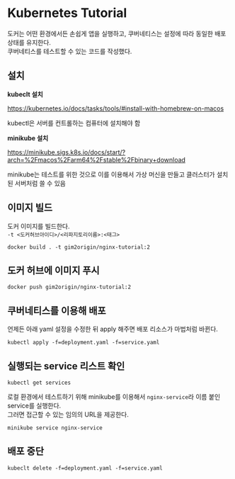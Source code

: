 # Kubernetes Tutorial

도커는 어떤 환경에서든 손쉽게 앱을 실행하고, 쿠버네티스는 설정에 따라 동일한 배포 상태를 유지한다.\
쿠버네티스를 테스트할 수 있는 코드를 작성했다.

## 설치

**kubeclt 설치**

https://kubernetes.io/docs/tasks/tools/#install-with-homebrew-on-macos

kubectl은 서버를 컨트롤하는 컴퓨터에 설치해야 함

**minikube 설치**

https://minikube.sigs.k8s.io/docs/start/?arch=%2Fmacos%2Farm64%2Fstable%2Fbinary+download

minikube는 테스트를 위한 것으로 이를 이용해서 가상 머신을 만들고 클러스터가 설치된 서버처럼 쓸 수 있음

## 이미지 빌드

도커 이미지를 빌드한다.\
`-t <도커허브아이디>/<리파지토리이름>:<태그>`

```
docker build . -t gim2origin/nginx-tutorial:2
```

## 도커 허브에 이미지 푸시

```
docker push gim2origin/nginx-tutorial:2
```

## 쿠버네티스를 이용해 배포

언제든 아래 yaml 설정을 수정한 뒤 apply 해주면 배포 리소스가 마법처럼 바뀐다.

```
kubectl apply -f=deployment.yaml -f=service.yaml
```

## 실행되는 service 리스트 확인

```
kubectl get services
```

로컬 환경에서 테스트하기 위해 minikube를 이용해서 `nginx-service`라 이름 붙인 service를 실행한다.\
그러면 접근할 수 있는 임의의 URL을 제공한다.

```
minikube service nginx-service
```

## 배포 중단

```
kubeclt delete -f=deployment.yaml -f=service.yaml
```
